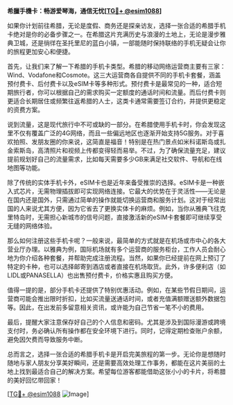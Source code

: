 **希臘手機卡：畅游爱琴海，通信无忧[[TG💪+ @esim1088](https://t.me/s/esim1088)]**

如果你计划前往希腊，无论是度假、商务还是探亲访友，选择一张合适的希腊手机卡绝对是你的必备步骤之一。在希腊这片充满历史与浪漫的土地上，无论是漫步雅典卫城，还是徜徉在圣托里尼的蓝白小镇，一部能随时保持联络的手机无疑会让你的旅程更加安心和便捷。

首先，让我们来了解一下希腊的手机卡类型。希腊的移动网络运营商主要有三家：Wind、Vodafone和Cosmote。这三大运营商各自提供不同的手机卡套餐，涵盖预付费卡、后付费卡以及eSIM卡等多种形式。预付费卡是最常见的一种，适合短期旅行者，你可以根据自己的需求购买一定额度的通话时间和流量。而后付费卡则更适合长期居住或频繁往返希腊的人士，这类卡通常需要签订合约，并提供更稳定的资费方案。

说到流量，这是现代旅行中不可或缺的一部分。在希腊使用手机卡时，你会发现这里不仅有覆盖广泛的4G网络，而且一些偏远地区也逐渐开始支持5G服务。对于喜欢拍照、发朋友圈的你来说，这简直是福音！特别是在热门景点如米科诺斯岛或扎金索斯岛，高清照片和视频上传都变得轻而易举。不过，为了确保流量充足，建议提前规划好自己的流量需求，比如每天需要多少GB来满足社交软件、导航和在线地图等功能。

除了传统的实体手机卡外，eSIM卡也是近年来备受推崇的选择。eSIM卡是一种嵌入式芯片，无需物理插拔即可实现网络连接。它最大的优势在于灵活性——无论是在国内还是国外，只需通过简单的操作就能切换运营商和服务计划。这对于经常出国的人来说尤其方便，因为它省去了更换实体卡的麻烦。例如，当你从雅典飞往克里特岛时，无需担心新城市的信号问题，直接激活新的eSIM卡套餐即可继续享受无缝的网络体验。

那么如何注册这些手机卡呢？一般来说，最简单的方式就是在机场或市中心的各大营业厅办理。以雅典为例，国际机场就有多个运营商的服务柜台，工作人员会耐心地为你介绍各种套餐，并帮助完成注册流程。当然，如果你已经提前在网上预订了特定的卡种，也可以选择邮寄到酒店或者直接在机场取货。此外，许多便利店（如LIDL或PANASELLA）也出售预付费卡，价格实惠且购买方便。

值得一提的是，部分手机卡还提供了特别优惠活动。例如，在某些节假日期间，运营商可能会推出限时折扣，比如买流量送通话时间，或者充值满额赠送额外数据包等。因此，在出发前多留意相关资讯，或许能为自己节省一笔不小的费用。

最后，提醒大家注意保存好自己的个人信息和密码。尤其是涉及到国际漫游或跨境支付时，务必确认所有操作都在安全环境下进行。同时，记得定期检查账户余额，避免因欠费而导致服务中断。

总而言之，选择一张合适的希腊手机卡是开启完美旅程的第一步。无论你是想随时随地与家人朋友分享美好瞬间，还是需要高效处理工作事务，都能在这片美丽的土地上找到最适合自己的解决方案。希望每位游客都能借助这张小小的卡片，将希腊的美好回忆带回家！

[[TG💪+ @esim1088](https://t.me/s/esim1088) ![Image](https://i.postimg.cc/4NQfJmqS/Snipaste-2025-05-13-00-14-12.png)]